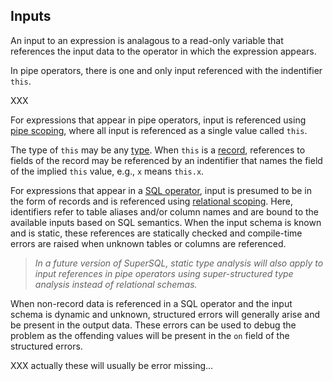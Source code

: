 ## Inputs

An input to an expression is analagous to a read-only variable that references
the input data to the operator in which the expression appears.

In pipe operators, there is one and only input referenced with the
indentifier `this`.

XXX

For expressions that appear in pipe operators,
input is referenced using [pipe scoping](../../intro.md#pipe-scoping),
where all input is referenced as a single value called `this`.

The type of `this` may be any [type](../../types/intro.md).
When `this` is a [record](../../types/record.md), references
to fields of the record may be referenced by an indentifier that names the
field of the implied `this` value, e.g., `x` means `this.x`.

For expressions that appear in a [SQL operator](../../sql/intro.md),
input is presumed to be in the form of records and is referenced using
[relational scoping](../../intro.md#relational-scoping).
Here, identifiers refer to table aliases and/or column names
and are bound to the available inputs based on SQL semantics.
When the input schema is known and is static, these references are
statically checked and compile-time errors are raised when unknown
tables or columns are referenced.

> _In a future version of SuperSQL, static type analysis will also
> apply to input references in pipe operators using super-structured
> type analysis instead of relational schemas._

When non-record data is referenced in a SQL operator and the input
schema is dynamic and unknown, structured errors will generally arise
and be present in the output data.  These errors can be used to debug
the problem as the offending values will be present in the `on` field
of the structured errors.

XXX actually these will usually be error missing...
